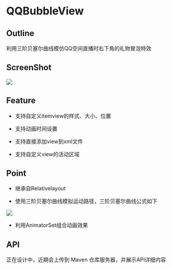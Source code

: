 # QQBubbleView

## Outline

利用三阶贝塞尔曲线模仿QQ空间直播时右下角的礼物冒泡特效

## ScreenShot

![](http://diycode.b0.upaiyun.com/photo/2016/55b80c4c270e41e429c468973f215cc7.gif)

## Feature

* 支持自定义itemview的样式、大小、位置

* 支持动画时间设置

* 支持直接添加view到xml文件

* 支持自定义view的活动区域

## Point

* 继承自Relativelayout

* 使用三阶贝塞尔曲线模拟运动路径，三阶贝塞尔曲线公式如下

![](http://img.my.csdn.net/uploads/201008/28/0_1282984326C3m1.gif)

* 利用AnimatorSet组合动画效果

## API
正在设计中，近期会上传到 Maven 仓库服务器，并展示API详细内容
